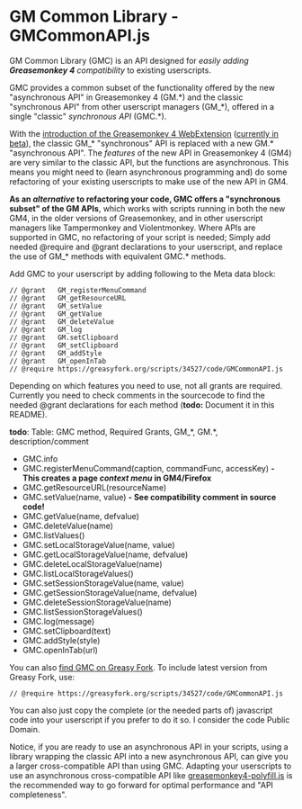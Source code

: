 # GM Common Library - GMCommonAPI.js

GM Common Library (GMC) is an API designed for _easily adding **Greasemonkey 4** compatibility_ to existing userscripts.

GMC provides a common subset of the functionality offered by the new "asynchronous API" in Greasemonkey 4 (GM.\*) and the classic "synchronous API" from other userscript managers (GM_\*), offered in a single "classic" _synchronous API_ (GMC.\*).

With the [introduction of the Greasemonkey 4 WebExtension](http://www.greasespot.net/2017/09/greasemonkey-4-announcement.html) ([currently in beta](https://addons.mozilla.org/en-US/firefox/addon/greasemonkey/versions/beta)), the classic GM_\* "synchronous" API is replaced with a new GM.\* "asynchronous API". The _features_ of the new API in Greasemonkey 4 (GM4) are very similar to the classic API, but the functions are asynchronous. This means you might need to (learn asynchronous programming and) do some refactoring of your existing userscripts to make use of the new API in GM4.

**As an _alternative_ to refactoring your code, GMC offers a "synchronous subset" of the GM APIs**, which works with scripts running in both the new GM4, in the older versions of Greasemonkey, and in other userscript managers like Tampermonkey and Violentmonkey. Where APIs are supported in GMC, no refactoring of your script is needed; Simply add needed \@require and \@grant declarations to your userscript, and replace the use of GM_\* methods with equivalent GMC.\* methods.

Add GMC to your userscript by adding following to the Meta data block:

    // @grant   GM_registerMenuCommand
    // @grant   GM_getResourceURL
    // @grant   GM_setValue
    // @grant   GM_getValue
    // @grant   GM_deleteValue
    // @grant   GM_log
    // @grant   GM.setClipboard
    // @grant   GM_setClipboard
    // @grant   GM_addStyle
    // @grant   GM_openInTab
    // @require https://greasyfork.org/scripts/34527/code/GMCommonAPI.js

Depending on which features you need to use, not all grants are required. Currently you need to check comments in the sourcecode to find the needed \@grant declarations for each method (**todo:** Document it in this README).

**todo**: Table: GMC method, Required Grants, GM_\*, GM.\*, description/comment

- GMC.info
- GMC.registerMenuCommand(caption, commandFunc, accessKey)  **- This creates a page _context menu_ in GM4/Firefox**
- GMC.getResourceURL(resourceName)
- GMC.setValue(name, value)  **- See compatibility comment in source code!**
- GMC.getValue(name, defvalue)
- GMC.deleteValue(name)
- GMC.listValues()
- GMC.setLocalStorageValue(name, value)
- GMC.getLocalStorageValue(name, defvalue)
- GMC.deleteLocalStorageValue(name)
- GMC.listLocalStorageValues()
- GMC.setSessionStorageValue(name, value)
- GMC.getSessionStorageValue(name, defvalue)
- GMC.deleteSessionStorageValue(name)
- GMC.listSessionStorageValues()
- GMC.log(message)
- GMC.setClipboard(text)
- GMC.addStyle(style)
- GMC.openInTab(url)

You can also [find GMC on Greasy Fork](https://greasyfork.org/scripts/34527). To include latest version from Greasy Fork, use:
 
    // @require https://greasyfork.org/scripts/34527/code/GMCommonAPI.js

You can also just copy the complete (or the needed parts of) javascript code into your userscript if you prefer to do it so. I consider the code Public Domain. 

Notice, if you are ready to use an asynchronous API in your scripts, using a library wrapping the classic API into a new asynchronous API, can give you a larger cross-compatible API than using GMC. Adapting your userscripts to use an asynchronous cross-compatible API like [greasemonkey4-polyfill.js](https://arantius.com/misc/greasemonkey/imports/greasemonkey4-polyfill.js) is the recommended way to go forward for optimal performance and "API completeness".
